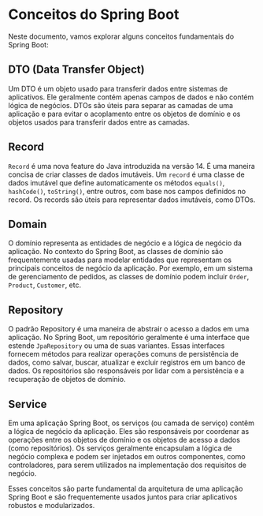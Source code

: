 # Conceitos do Spring Boot

Neste documento, vamos explorar alguns conceitos fundamentais do Spring Boot:

## DTO (Data Transfer Object)

Um DTO é um objeto usado para transferir dados entre sistemas de aplicativos. Ele geralmente contém apenas campos de dados e não contém lógica de negócios. DTOs são úteis para separar as camadas de uma aplicação e para evitar o acoplamento entre os objetos de domínio e os objetos usados para transferir dados entre as camadas.

## Record

`Record` é uma nova feature do Java introduzida na versão 14. É uma maneira concisa de criar classes de dados imutáveis. Um `record` é uma classe de dados imutável que define automaticamente os métodos `equals()`, `hashCode()`, `toString()`, entre outros, com base nos campos definidos no record. Os records são úteis para representar dados imutáveis, como DTOs.

## Domain

O domínio representa as entidades de negócio e a lógica de negócio da aplicação. No contexto do Spring Boot, as classes de domínio são frequentemente usadas para modelar entidades que representam os principais conceitos de negócio da aplicação. Por exemplo, em um sistema de gerenciamento de pedidos, as classes de domínio podem incluir `Order`, `Product`, `Customer`, etc.

## Repository

O padrão Repository é uma maneira de abstrair o acesso a dados em uma aplicação. No Spring Boot, um repositório geralmente é uma interface que estende `JpaRepository` ou uma de suas variantes. Essas interfaces fornecem métodos para realizar operações comuns de persistência de dados, como salvar, buscar, atualizar e excluir registros em um banco de dados. Os repositórios são responsáveis por lidar com a persistência e a recuperação de objetos de domínio.

## Service

Em uma aplicação Spring Boot, os serviços (ou camada de serviço) contêm a lógica de negócio da aplicação. Eles são responsáveis por coordenar as operações entre os objetos de domínio e os objetos de acesso a dados (como repositórios). Os serviços geralmente encapsulam a lógica de negócio complexa e podem ser injetados em outros componentes, como controladores, para serem utilizados na implementação dos requisitos de negócio.

Esses conceitos são parte fundamental da arquitetura de uma aplicação Spring Boot e são frequentemente usados juntos para criar aplicativos robustos e modularizados.

